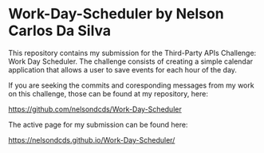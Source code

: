 # Work-Day-Scheduler by Nelson Carlos Da Silva

This repository contains my submission for the Third-Party APIs Challenge: Work Day Scheduler. The challenge consists of creating a simple calendar application that allows a user to save events for each hour of the day.

If you are seeking the commits and coresponding messages from my work on this challenge, those can be found at my repository, here:

https://github.com/nelsondcds/Work-Day-Scheduler

The active page for my submission can be found here:

https://nelsondcds.github.io/Work-Day-Scheduler/
